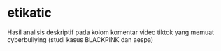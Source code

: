 # etikatic
Hasil analisis deskriptif pada kolom komentar video tiktok yang memuat cyberbullying (studi kasus BLACKPINK dan aespa)
